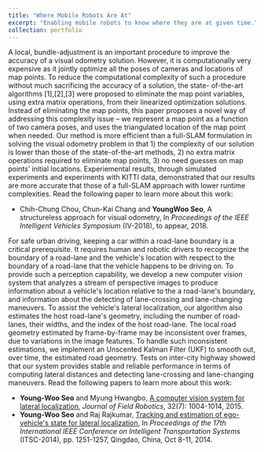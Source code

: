 ```yaml
---
title: "Where Mobile Robots Are At"
excerpt: "Enabling mobile robots to know where they are at given time."
collection: portfolio
---
```


A local, bundle-adjustment is an important procedure to improve the accuracy of a visual odometry solution. However, it is computationally very expensive as it jointly optimize all the poses of cameras and locations of map points. To reduce the computational complexity of such a procedure without much sacrificing the accuracy of a solution, the state- of-the-art algorithms [1],[2],[3] were proposed to eliminate the map point variables, using extra matrix operations, from their linearized optimization solutions. Instead of eliminating the map points, this paper proposes a novel way of addressing this complexity issue – we represent a map point as a function of two camera poses, and uses the triangulated location of the map point when needed. Our method is more efficient than a full-SLAM formulation in solving the visual odometry problem in that 1) the complexity of our solution is lower than those of the state-of-the-art methods, 2) no extra matrix operations required to eliminate map points, 3) no need guesses on map points’ initial locations. Experiemental results, through simulated experiments and experiments with KITTI data, demonstrated that our results are more accurate that those of a full-SLAM approach with lower runtime complexities.
Read the following paper to learn more about this work:
* Chih-Chung Chou, Chun-Kai Chang and **YoungWoo Seo**, A structureless approach for visual odometry, In *Proceedings of the IEEE Intelligent Vehicles Symposium* (IV-2018), to appear, 2018. 

For safe urban driving, keeping a car within a road-lane boundary is a critical prerequisite. It requires human and robotic drivers to recognize the boundary of a road-lane and the vehicle's location with respect to the boundary of a road-lane that the vehicle happens to be driving on. To provide such a perception capability, we develop a new computer vision system that analyzes a stream of perspective images to produce information about a vehicle's location relative to the a road-lane's boundary, and information about the detecting of lane-crossing and lane-changing maneuvers. To assist the vehicle's lateral localization, our algorithm also estimates the host road-lane's geometry, including the number of road-lanes, their widths, and the index of the host road-lane. The local road geometry estimated by frame-by-frame may be inconsistent over frames, due to variations in the image features. To handle such inconsistent estimations, we implement an Unscented Kalman Filter (UKF) to smooth out, over time, the estimated road geometry. Tests on inter-city highway showed that our system provides stable and reliable performance in terms of computing lateral distances and detecting lane-crossing and lane-changing maneuvers. 
Read the following papers to learn more about this work:
* **Young-Woo Seo** and Myung Hwangbo, [A computer vision system for lateral localization](https://onlinelibrary.wiley.com/doi/abs/10.1002/rob.21576), *Journal of Field Robotics*, 32(7): 1004-1014, 2015.
* **Young-Woo Seo** and Raj Rajkumar, [Tracking and estimation of ego-vehicle's state for lateral localization](https://ieeexplore.ieee.org/document/6957859/), In *Proceedings of the 17th International IEEE Conference on Intelligent Transportation Systems* (ITSC-2014), pp. 1251-1257, Qingdao, China, Oct 8-11, 2014.
